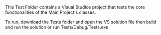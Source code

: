 This Test Folder contains a Visual Studios project that tests the core functionalities of the Main Project's classes.

To run, download the Tests folder and open the VS solution file then build and run the solution or run Tests/Debug/Tests.exe 
